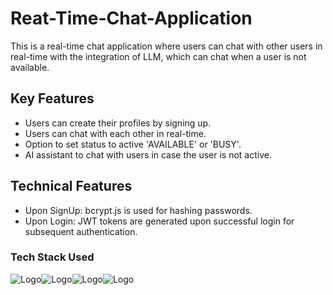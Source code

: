 # Reat-Time-Chat-Application
This is a real-time chat application where users can chat with other users in real-time with the integration of LLM, which can chat when a user is not available.

## Key Features
- Users can create their profiles by signing up.
- Users can chat with each other in real-time.
- Option to set status to active 'AVAILABLE' or 'BUSY'.
- AI assistant to chat with users in case the user is not active.
## Technical Features
- Upon SignUp: bcrypt.js is used for hashing passwords.
- Upon Login: JWT tokens are generated upon successful login for subsequent authentication.

### Tech Stack Used
![Logo](https://img.shields.io/badge/JavaScript-F7DF1E.svg?style=for-the-badge&logo=JavaScript&logoColor=black)![Logo](https://img.shields.io/badge/Node.js-339933.svg?style=for-the-badge&logo=nodedotjs&logoColor=white)![Logo](https://img.shields.io/badge/Express-000000.svg?style=for-the-badge&logo=Express&logoColor=white)![Logo](https://img.shields.io/badge/MongoDB-47A248.svg?style=for-the-badge&logo=MongoDB&logoColor=white)